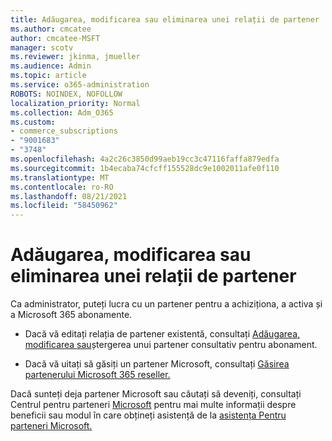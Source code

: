 ```yaml
---
title: Adăugarea, modificarea sau eliminarea unei relații de partener
ms.author: cmcatee
author: cmcatee-MSFT
manager: scotv
ms.reviewer: jkinma, jmueller
ms.audience: Admin
ms.topic: article
ms.service: o365-administration
ROBOTS: NOINDEX, NOFOLLOW
localization_priority: Normal
ms.collection: Adm_O365
ms.custom:
- commerce_subscriptions
- "9001683"
- "3748"
ms.openlocfilehash: 4a2c26c3850d99aeb19cc3c47116faffa879edfa
ms.sourcegitcommit: 1b4ecaba74cfcff155528dc9e1002011afe0f110
ms.translationtype: MT
ms.contentlocale: ro-RO
ms.lasthandoff: 08/21/2021
ms.locfileid: "58450962"
---
```

# <a name="add-change-or-remove-a-partner-relationship"></a>Adăugarea, modificarea sau eliminarea unei relații de partener

Ca administrator, puteți lucra cu un partener pentru a achiziționa, a activa și a Microsoft 365 abonamente. 

- Dacă vă editați relația de partener existentă, consultați [Adăugarea, modificarea sau](https://docs.microsoft.com/microsoft-365/admin/misc/add-partner)ștergerea unui partener consultativ pentru abonament.

- Dacă vă uitați să găsiți un partener Microsoft, consultați [Găsirea partenerului Microsoft 365 reseller.](https://docs.microsoft.com/microsoft-365/admin/manage/find-your-partner-or-reseller)

Dacă sunteți deja partener Microsoft sau căutați să deveniți, consultați Centrul pentru parteneri [Microsoft](https://support.microsoft.com/help/4499930/partner-center-overview) pentru mai multe informații despre beneficii sau modul în care obțineți asistență de la [asistența Pentru parteneri Microsoft.](https://aka.ms/partnersupport)
